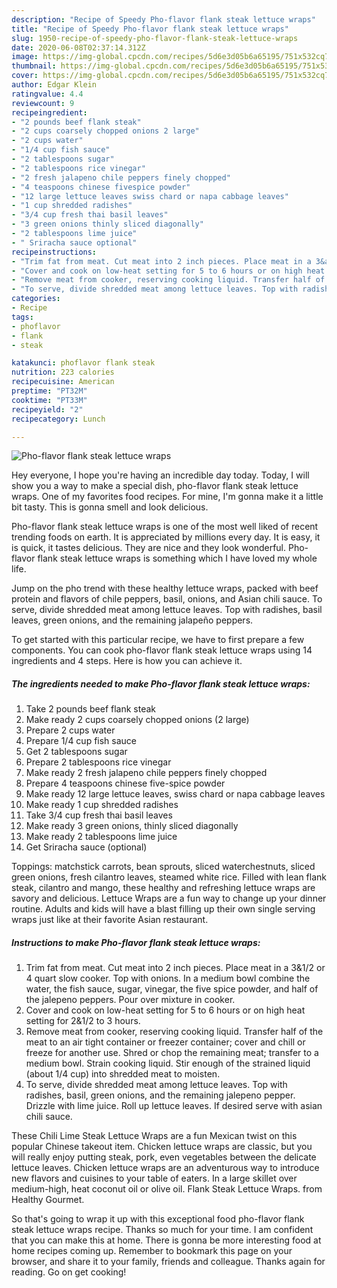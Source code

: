 ```yaml
---
description: "Recipe of Speedy Pho-flavor flank steak lettuce wraps"
title: "Recipe of Speedy Pho-flavor flank steak lettuce wraps"
slug: 1950-recipe-of-speedy-pho-flavor-flank-steak-lettuce-wraps
date: 2020-06-08T02:37:14.312Z
image: https://img-global.cpcdn.com/recipes/5d6e3d05b6a65195/751x532cq70/pho-flavor-flank-steak-lettuce-wraps-recipe-main-photo.jpg
thumbnail: https://img-global.cpcdn.com/recipes/5d6e3d05b6a65195/751x532cq70/pho-flavor-flank-steak-lettuce-wraps-recipe-main-photo.jpg
cover: https://img-global.cpcdn.com/recipes/5d6e3d05b6a65195/751x532cq70/pho-flavor-flank-steak-lettuce-wraps-recipe-main-photo.jpg
author: Edgar Klein
ratingvalue: 4.4
reviewcount: 9
recipeingredient:
- "2 pounds beef flank steak"
- "2 cups coarsely chopped onions 2 large"
- "2 cups water"
- "1/4 cup fish sauce"
- "2 tablespoons sugar"
- "2 tablespoons rice vinegar"
- "2 fresh jalapeno chile peppers finely chopped"
- "4 teaspoons chinese fivespice powder"
- "12 large lettuce leaves swiss chard or napa cabbage leaves"
- "1 cup shredded radishes"
- "3/4 cup fresh thai basil leaves"
- "3 green onions thinly sliced diagonally"
- "2 tablespoons lime juice"
- " Sriracha sauce optional"
recipeinstructions:
- "Trim fat from meat. Cut meat into 2 inch pieces. Place meat in a 3&amp;1/2 or 4 quart slow cooker. Top with onions. In a medium bowl combine the water, the fish sauce, sugar, vinegar, the five spice powder, and half of the jalepeno peppers. Pour over mixture in cooker."
- "Cover and cook on low-heat setting for 5 to 6 hours or on high heat setting for 2&amp;1/2 to 3 hours."
- "Remove meat from cooker, reserving cooking liquid. Transfer half of the meat to an air tight container or freezer container; cover and chill or freeze for another use. Shred or chop the remaining meat; transfer to a medium bowl. Strain cooking liquid. Stir enough of the strained liquid (about 1/4 cup) into shredded meat to moisten."
- "To serve, divide shredded meat among lettuce leaves. Top with radishes, basil, green onions, and the remaining jalepeno pepper. Drizzle with lime juice. Roll up lettuce leaves. If desired serve with asian chili sauce."
categories:
- Recipe
tags:
- phoflavor
- flank
- steak

katakunci: phoflavor flank steak 
nutrition: 223 calories
recipecuisine: American
preptime: "PT32M"
cooktime: "PT33M"
recipeyield: "2"
recipecategory: Lunch

---
```



![Pho-flavor flank steak lettuce wraps](https://img-global.cpcdn.com/recipes/5d6e3d05b6a65195/751x532cq70/pho-flavor-flank-steak-lettuce-wraps-recipe-main-photo.jpg)

Hey everyone, I hope you're having an incredible day today. Today, I will show you a way to make a special dish, pho-flavor flank steak lettuce wraps. One of my favorites food recipes. For mine, I'm gonna make it a little bit tasty. This is gonna smell and look delicious.

Pho-flavor flank steak lettuce wraps is one of the most well liked of recent trending foods on earth. It is appreciated by millions every day. It is easy, it is quick, it tastes delicious. They are nice and they look wonderful. Pho-flavor flank steak lettuce wraps is something which I have loved my whole life.

Jump on the pho trend with these healthy lettuce wraps, packed with beef protein and flavors of chile peppers, basil, onions, and Asian chili sauce. To serve, divide shredded meat among lettuce leaves. Top with radishes, basil leaves, green onions, and the remaining jalapeño peppers.


To get started with this particular recipe, we have to first prepare a few components. You can cook pho-flavor flank steak lettuce wraps using 14 ingredients and 4 steps. Here is how you can achieve it.

<!--inarticleads1-->

##### The ingredients needed to make Pho-flavor flank steak lettuce wraps:

1. Take 2 pounds beef flank steak
1. Make ready 2 cups coarsely chopped onions (2 large)
1. Prepare 2 cups water
1. Prepare 1/4 cup fish sauce
1. Get 2 tablespoons sugar
1. Prepare 2 tablespoons rice vinegar
1. Make ready 2 fresh jalapeno chile peppers finely chopped
1. Prepare 4 teaspoons chinese five-spice powder
1. Make ready 12 large lettuce leaves, swiss chard or napa cabbage leaves
1. Make ready 1 cup shredded radishes
1. Take 3/4 cup fresh thai basil leaves
1. Make ready 3 green onions, thinly sliced diagonally
1. Make ready 2 tablespoons lime juice
1. Get  Sriracha sauce (optional)


Toppings: matchstick carrots, bean sprouts, sliced waterchestnuts, sliced green onions, fresh cilantro leaves, steamed white rice. Filled with lean flank steak, cilantro and mango, these healthy and refreshing lettuce wraps are savory and delicious. Lettuce Wraps are a fun way to change up your dinner routine. Adults and kids will have a blast filling up their own single serving wraps just like at their favorite Asian restaurant. 

<!--inarticleads2-->

##### Instructions to make Pho-flavor flank steak lettuce wraps:

1. Trim fat from meat. Cut meat into 2 inch pieces. Place meat in a 3&amp;1/2 or 4 quart slow cooker. Top with onions. In a medium bowl combine the water, the fish sauce, sugar, vinegar, the five spice powder, and half of the jalepeno peppers. Pour over mixture in cooker.
1. Cover and cook on low-heat setting for 5 to 6 hours or on high heat setting for 2&amp;1/2 to 3 hours.
1. Remove meat from cooker, reserving cooking liquid. Transfer half of the meat to an air tight container or freezer container; cover and chill or freeze for another use. Shred or chop the remaining meat; transfer to a medium bowl. Strain cooking liquid. Stir enough of the strained liquid (about 1/4 cup) into shredded meat to moisten.
1. To serve, divide shredded meat among lettuce leaves. Top with radishes, basil, green onions, and the remaining jalepeno pepper. Drizzle with lime juice. Roll up lettuce leaves. If desired serve with asian chili sauce.


These Chili Lime Steak Lettuce Wraps are a fun Mexican twist on this popular Chinese takeout item. Chicken lettuce wraps are classic, but you will really enjoy putting steak, pork, even vegetables between the delicate lettuce leaves. Chicken lettuce wraps are an adventurous way to introduce new flavors and cuisines to your table of eaters. In a large skillet over medium-high, heat coconut oil or olive oil. Flank Steak Lettuce Wraps. from Healthy Gourmet. 

So that's going to wrap it up with this exceptional food pho-flavor flank steak lettuce wraps recipe. Thanks so much for your time. I am confident that you can make this at home. There is gonna be more interesting food at home recipes coming up. Remember to bookmark this page on your browser, and share it to your family, friends and colleague. Thanks again for reading. Go on get cooking!
